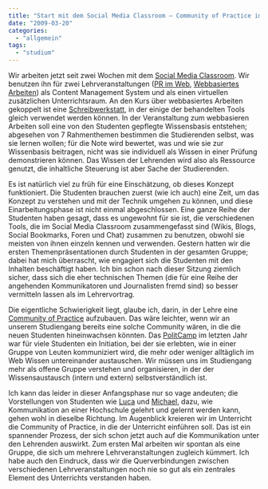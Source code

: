```yaml
---
title: "Start mit dem Social Media Classroom — Community of Practice im Entstehen"
date: "2009-03-20"
categories: 
  - "allgemein"
tags: 
  - "studium"
---
```


Wir arbeiten jetzt seit zwei Wochen mit dem [Social Media Classroom](http://socialmediaclassroom.com/ "Social Media Classroom"). Wir benutzen ihn für zwei Lehrveranstaltungen ([PR im Web](http://www.fh-joanneum.at/aw/home/Studienangebot/fachbereich_internationale_wirtschaft/jpr/Studium/Inhalte/~urn/JPR_lvdetails/?alvid=4299703612&lan=de "PR im Web| StudiumJournalismus und Public Relations (PR)| FH JOANNEUM Gesellschaft mbH :: University of applied sciences"), [Webbasiertes Arbeiten](http://www.fh-joanneum.at/aw/home/Studienangebot/fachbereich_internationale_wirtschaft/jpr/Studium/Inhalte/~urn/JPR_lvdetails/?alvid=4299703627&lan=de "Webbasiertes Arbeiten 2| StudiumJournalismus und Public Relations (PR)| FH JOANNEUM Gesellschaft mbH :: University of applied sciences")) als Content Management System und als einen virtuellen zusätzlichen Unterrichtsraum. An den Kurs über webbasiertes Arbeiten gekoppelt ist eine [Schreibwerkstatt](http://www.fh-joanneum.at/aw/home/Studienangebot/fachbereich_internationale_wirtschaft/jpr/Studium/Inhalte/~urn/JPR_lvdetails/?alvid=4299703617&lan=de "Projektarbeiten 2 (Schreibwerkstatt - Reportage, TV-Produktion, PR-Projekt, Praxisprojekt)| StudiumJournalismus und Public Relations (PR)| FH JOANNEUM Gesellschaft mbH :: University of applied sciences"), in der einige der behandelten Tools gleich verwendet werden können. In der Veranstaltung zum webbasieren Arbeiten soll eine von den Studenten gepflegte Wissensbasis entstehen; abgesehen von 7 Rahmenthemen bestimmen die Studierenden selbst, was sie lernen wollen; für die Note wird bewertet, was und wie sie zur Wissenbasis beitragen, nicht was sie individuell als Wissen in einer Prüfung demonstrieren können. Das Wissen der Lehrenden wird also als Ressource genutzt, die inhaltliche Steuerung ist aber Sache der Studierenden.

Es ist natürlich viel zu früh für eine Einschätzung, ob dieses Konzept funktioniert. Die Studenten brauchen zuerst (wie ich auch) eine Zeit, um das Konzept zu verstehen und mit der Technik umgehen zu können, und diese Einarbeitungsphase ist nicht einmal abgeschlossen. Eine ganze Reihe der Studenten haben gesagt, dass es ungewohnt für sie ist, die verschiedenen Tools, die im Social Media Classroom zusammengefasst sind (Wikis, Blogs, Social Bookmarks, Foren und Chat) zusammen zu benutzen, obwohl sie meisten von ihnen einzeln kennen und verwenden. Gestern hatten wir die ersten Themenpräsentationen durch Studenten in der gesamten Gruppe; dabei hat mich überrascht, wie engagiert sich die Studenten mit den Inhalten beschäftigt haben. Ich bin schon nach dieser Sitzung ziemlich sicher, dass sich die eher technischen Themen (die für eine Reihe der angehenden Kommunikatoren und Journalisten fremd sind) so besser vermitteln lassen als im Lehrervortrag.

Die eigentliche Schwierigkeit liegt, glaube ich, darin, in der Lehre eine [Community of Practice](http://de.wikipedia.org/wiki/Community_of_Practice "Community of Practice – Wikipedia") aufzubauen. Das wäre leichter, wenn wir an unserem Studiengang bereits eine solche Community wären, in die die neuen Studenten hineinwachsen könnten. Das [PolitCamp](http://www.politcamp.at/ "PolitCamp Graz 2008") im letzten Jahr war für viele Studenten ein Initiation, bei der sie erlebten, wie in einer Gruppe von Leuten kommuniziert wird, die mehr oder weniger alltäglich im Web Wissen untereinander austauschen. Wir müssen uns im Studiengang mehr als offene Gruppe verstehen und organisieren, in der der Wissensaustausch (intern und extern) selbstverständlich ist.

Ich kann das leider in dieser Anfangsphase nur so vage andeuten; die Vorstellungen von Studenten wie [Luca](http://www.2-blog.net/2009/studium-20-eine-ideensammlung/ "Studium 2.0 - Eine Ideensammlung | 2-Blog") und [Michael](http://michaelthurm.wordpress.com/2009/02/10/uni-20-uber-perspektiven-on-und-offline/ "UNI 2.0 - über Perspektiven On- und Offline « Leichen der Zeit"), dazu, wie Kommunikation an einer Hochschule gelehrt und gelernt werden kann, gehen wohl in dieselbe Richtung. Im Augenblick kreieren wir im Unterricht die Community of Practice, in die der Unterricht einführen soll. Das ist ein spannender Prozess, der sich schon jetzt auch auf die Kommunikation unter den Lehrenden auswirkt. Zum ersten Mal arbeiten wir spontan als eine Gruppe, die sich um mehrere Lehrveranstaltungen zugleich kümmert. Ich habe auch den Eindruck, dass wir die Querverbindungen zwischen verschiedenen Lehrveranstaltungen noch nie so gut als ein zentrales Element des Unterrichts verstanden haben.
